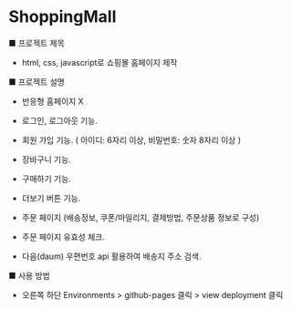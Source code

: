 # ShoppingMall


■ 프로젝트 제목
  - html, css, javascript로 쇼핑몰 홈페이지 제작

■ 프로젝트 설명
  - 반응형 홈페이지 X
     
  - 로그인, 로그아웃 기능.
  - 회원 가입 기능.
    ( 아이디: 6자리 이상,
      비밀번호: 숫자 8자리 이상 )
  - 장바구니 기능.
  - 구매하기 기능.
  - 더보기 버튼 기능.
  - 주문 페이지 (배송정보, 쿠폰/마일리지, 결제방법, 주문상품 정보로 구성)
  - 주문 페이지 유효성 체크.
  - 다음(daum) 우편번호 api 활용하여 배송지 주소 검색.

■ 사용 방법
  - 오른쪽 하단 Environments > github-pages 클릭 > view deployment 클릭
